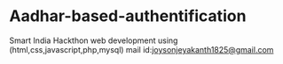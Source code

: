 # Aadhar-based-authentification
Smart India Hackthon web development using (html,css,javascript,php,mysql) 
mail id:joysonjeyakanth1825@gmail.com
